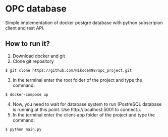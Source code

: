 # OPC database
Simple implementation of docker postgre database with python subscripion client and rest API.

## How to run it?
1. Download docker and git
2. Clone git repository 
```bash
$ git clone https://github.com/Nikodem98/opc_project.git
```
3. In the terminal enter the root folder of the project and type the command:
```bash
$ docker-compose up
```
4. Now, you need to wait for database system to run (PostreSQL database is running at this point. Use http://localhost:5001 to connect.).
5. In the terminal enter the cilent-app folder of the project and type the command:
```bash
$ python main.py
```